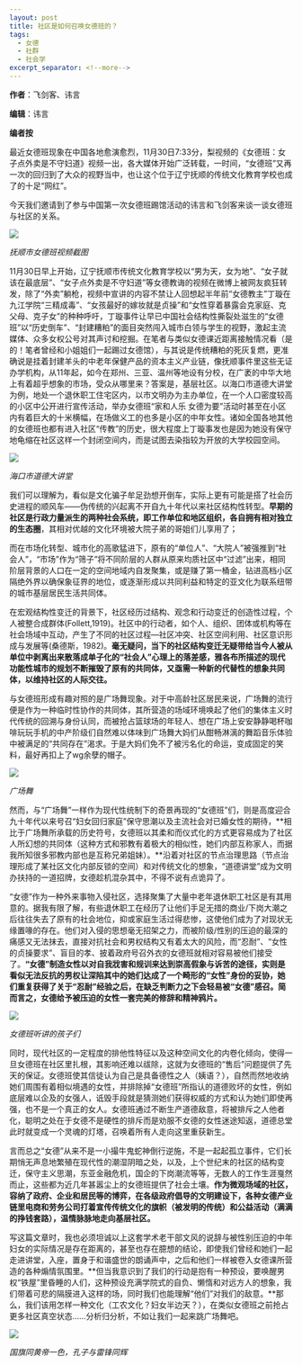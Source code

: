 ```yaml
---
layout: post
title: 社区是如何召唤女德班的？
tags:
  - 女德
  - 社群
  - 社会学
excerpt_separator: <!--more-->
---
```


**作者**：飞剑客、讳言

**编辑**：讳言

**编者按**

最近女德班现象在中国各地愈演愈烈，11月30日7:33分，梨视频的《女德班：女子点外卖是不守妇道》视频一出，各大媒体开始广泛转载，一时间，“女德班”又再一次的回归到了大众的视野当中，也让这个位于辽宁抚顺的传统文化教育学校也成了的十足“网红”。

今天我们邀请到了参与中国第一次女德班踢馆活动的讳言和飞剑客来谈一谈女德班与社区的关系。

<!--more-->

![](../images/女德班/v2-2ae44888876800f723f429292424aeaf_r.jpg)

*抚顺市女德班视频截图*

11月30日早上开始，辽宁抚顺市传统文化教育学校以“男为天，女为地”、“女子就该在最底层”、“女子点外卖是不守妇道”等女德教诲的视频在微博上被网友疯狂转发，除了“外卖”躺枪，视频中宣讲的内容不禁让人回想起半年前“女德教主”丁璇在九江学院“三精成毒”、“女孩最好的嫁妆就是贞操”和“女性穿着暴露会克家庭、克父母、克子女”的种种呼吁，丁璇事件让早已中国社会结构性撕裂处滋生的“女德班”以“历史倒车”、“封建糟粕”的面目突然闯入城市白领与学生的视野，激起主流媒体、众多女权公号对其声讨和挖掘。在笔者与类似女德课近距离接触情况看（是的！笔者曾经和小姐姐们一起踢过女德馆），与其说是传统糟粕的死灰复燃，更准确说是挂着封建羊头的中老年保健产品的资本主义产业链，像抚顺事件里这些无证办学机构，从11年起，如今在郑州、三亚、温州等地设有分校，在广袤的中华大地上有着超乎想象的市场，受众从哪里来？答案是，基层社区。以海口市道德大讲堂为例，地处一个退休职工住宅区内，以市文明办为主办单位，在一个人口密度较高的小区中公开进行宣传活动，举办女德班“家和人乐
女德为要”活动时甚至在小区内有着巨大的十米横幅，在场做义工的也多是小区的中年女性。诸如全国各地其他的女德班也都有进入社区“传教”的历史，很大程度上丁璇事发也是因为她没有保守地龟缩在社区这样一个封闭空间内，而是试图去染指较为开放的大学校园空间。

![](../images/女德班/v2-b6271a72289c98567a20e848c67c11df_r.jpg)

*海口市道德大讲堂*

我们可以理解为，看似是文化骗子牟足劲想开倒车，实际上更有可能是搭了社会历史进程的顺风车——伪传统的兴起离不开自九十年代以来社区结构性转型。**早期的社区是行政力量派生的两种社会系统，即工作单位和地区组织，各自拥有相对独立的生态圈**，其相对优越的文化环境被大院子弟的哥姐们儿享用了；

而在市场化转型、城市化的高歌猛进下，原有的“单位人”、“大院人”被强推到“社会人”，“市场”作为“筛子”将不同阶层的人群从原来均质社区中“过滤”出来，相同阶层背景的人口在一定的空间地域内自发聚集，或是赚了第一桶金，钻进高档小区隔绝外界以确保象征界的地位，或逐渐形成以共同利益和特定的亚文化为联系纽带的城市基层居民生活共同体。

在宏观结构性变迁的背景下，社区经历过结构、观念和行动变迁的创造性过程，个人被整合成群体(Follett,1919)。社区中的行动者，如个人、组织、团体或机构等在社会场域中互动，产生了不同的社区过程—社区冲突、社区空间利用、社区意识形成与发展等(桑德斯，1982)。**毫无疑问，当下的社区结构变迁无疑带给当今人被从单位中剥离出来散落成单子化的“社会人”心理上的落差感，雅各布所描述的现代功能性城市的规划不断摧毁了原有的共同体，又亟需一种新的代替性的想象共同体，以维持社区的人际交往。**

与女德班形成有趣对照的是广场舞现象。对于中高龄社区居民来说，广场舞的流行便是作为一种临时性协作的共同体，其所营造的场域环境唤起了他们的集体主义时代传统的回溯与身份认同，而被抢占篮球场的年轻人、想在广场上安安静静喝杯咖啡玩玩手机的中产阶级们自然难以体味到广场舞大妈们从酣畅淋漓的舞蹈音乐体验中被满足的“共同存在”渴求。于是大妈们免不了被污名化的命运，变成固定的笑料，最好再扣上了wg余孽的帽子。

![](../images/女德班/v2-fc9cad997067a90d9b3b86d27d71c18b_r.jpg)

*广场舞*

然而，与“广场舞”一样作为现代性统制下的奇景再现的“女德班”们，则是高度迎合九十年代以来号召“妇女回归家庭”保守思潮以及主流社会对已婚女性的期待，**相比于广场舞所承载的历史符号，女德班以其柔和而仪式化的方式更容易成为了社区人所幻想的共同体（这种方式和邪教有着极大的相似性，她们内部互称家人，而据我所知很多邪教内部也是互称兄弟姐妹）。**沿着对社区的节点治理思路（节点治理形成了某社区文化内部反锁的空间）和对传统文化的想象，“道德讲堂”成为文明办扶持的一道招牌，女德趁机混杂其中，不得不说有点诡异了。

“女德”作为一种外来事物入侵社区，选择聚集了大量中老年退休职工社区是有其用意的。据我有限了解，有些退休职工在经历了让他们手足无措的商业/下岗大潮之后往往失去了原有的社会地位，抑或家庭生活过得悲惨，这使他们成为了对现状无缘置喙的存在。他们对入侵的思想毫无招架之力，而被阶级/性别的压迫的最深的痛感又无法抹去，直接对抗社会和男权结构又有着太大的风险，而“忍耐”、“女性的贞操要求”、盲目的孝、披着政府号召外衣的女德班就相对容易被他们接受了。**“女德”制造女性以对自我戕害和规训来达到崇高假象与诉苦的途径，实则是看似无法反抗的男权让深陷其中的她们达成了一个畸形的“女性”身份的妥协，她们重复获得了关于“忍耐”经验之后，在缺乏判断力之下会轻易被“女德”感召。简而言之，女德给予被压迫的女性一套完美的修辞和精神鸦片。**

![](../images/女德班/v2-d5c77fc6c9b194a9420e169e91f9958f_hd.jpg)

*女德班听讲的孩子们*

同时，现代社区的一定程度的排他性特征以及这种空间文化的内卷化倾向，使得一旦女德班在社区里扎根，其影响还难以祓除，这就为女德班的“售后”问题提供了先天的保证。女德班使其信徒认为自己是具备德性之人（姨语？），自然而然地收纳她们周围有着相似境遇的女性，并排除掉“女德班”所指认的道德败坏的女性，例如底层难以企及的女强人，诋毁手段就是猜测她们获得权威的方式和认为她们即使再强，也不是一个真正的女人。女德班通过不断生产道德敌意，将被排斥之人他者化，聪明之处在于女德不是硬性的排斥而是劝服不女德的女性迷途知返，道德总堂此时就变成一个灵魂的灯塔，召唤着所有人走向这里重获新生。

言而总之“女德”从来不是一小撮牛鬼蛇神倒行逆施，不是一起起孤立事件，它们长期悄无声息地繁殖在现代性的潮湿阴暗之处，以及，上个世纪末的社区的结构变迁，保守主义思潮，东亚金融危机，国企的下岗潮流等等，无数人的工作生涯戛然而止，这些都为近几年甚嚣尘上的女德班提供了社会土壤。**作为微观场域的社区，容纳了政府、企业和居民等的博弈，在各级政府倡导的文明建设下，各种女德产业链里电商和劳务公司打着宣传传统文化的旗帜（被发明的传统）和公益活动（满满的挣钱套路），温情脉脉地走向基层社区。**

写这篇文章时，我也必须坦诚以上这套学术老干部文风的说辞与被性别压迫的中年妇女的实际情况是存在距离的，甚至也存在臆想的结论，即使我们曾经和她们一起走进讲堂，入座，置身于和谐盛世的朗诵声中，之后和他们一样被卷入女德课所营造的各种煽情氛围里。**但当我意识到了我们的行动是抱有一种预设，要唤醒男权“铁屋”里昏睡的人们，这种预设充满学院式的自负、懒惰和对远方人的想象，我们带着可悲的隔膜进入这样的场，同时我们也能理解“他们”对我们的敌意。**那么，我们该用怎样一种文化（工农文化？妇女半边天？），在类似女德班之前抢占更多社区真空状态……分析归分析，不如让我们一起来跳广场舞吧。

![](../images/女德班/v2-e95b68a507fe6bc29964d48cf645c0d3_hd.jpg)

*国旗同黄帝一色，孔子与雷锋同辉*